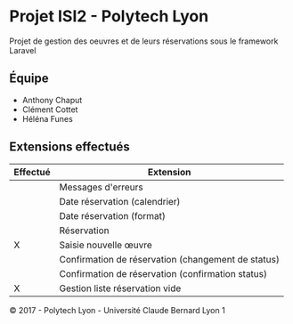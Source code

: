 # Projet ISI2 - Polytech Lyon

Projet de gestion des oeuvres et de leurs réservations sous le framework Laravel

## Équipe

- Anthony Chaput
- Clément Cottet
- Héléna Funes

## Extensions effectués

| Effectué  | Extension  |
|---|---|
|   | Messages d'erreurs  |
|   | Date réservation (calendrier)  | 
|   | Date réservation (format)  |
|   | Réservation  |
| X | Saisie nouvelle œuvre  |
|   | Confirmation de réservation (changement de status)  |
|   | Confirmation de réservation (confirmation status) |
| X | Gestion liste réservation vide  |

© 2017 - Polytech Lyon - Université Claude Bernard Lyon 1 
